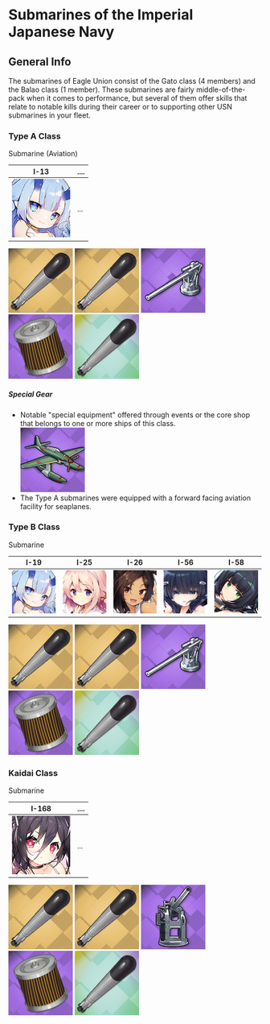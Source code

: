 # Submarines of the Imperial Japanese Navy

## General Info

The submarines of Eagle Union consist of the Gato class (4 members) and the Balao class (1 member). These submarines are fairly middle-of-the-pack when it comes to performance, but several of them offer skills that relate to notable kills during their career or to supporting other USN submarines in your fleet.


### Type A Class

Submarine (Aviation) <br/>

I-13 | ....
| ----- | ----- |
![I-13](/Icons/Ship/SakuraEmpire/I-13.png) |      ...        <br/>

![533mmType95](/Icons/Equipment/Torpedo/Submarine/533mmType95.png)
![533mmType95](/Icons/Equipment/Torpedo/Submarine/533mmType95.png)
![120mm45](/Icons/Equipment/Guns/DD/120mm45Type10.png)
![FuelFilter](/Icons/Equipment/Auxiliary/FuelFilter.png)
![OxyTorpUR](/Icons/Equipment/Auxiliary/OxygenTorpedoUR.png) <br/>

##### Special Gear <br/>

* Notable "special equipment" offered through events or the core shop that belongs to one or more ships of this class.<br/>
![M6A](/Icons/Equipment/Aircraft/Seaplane/M6A.png)
* The Type A submarines were equipped with a forward facing aviation facility for seaplanes. <br/>

### Type B Class

Submarine <br/>

I-19 | I-25 | I-26 | I-56 | I-58
| ----- | ----- | ----- | ----- | ----- |
![I-13](/Icons/Ship/SakuraEmpire/I-13.png) | ![I-25](/Icons/Ship/SakuraEmpire/I-25.png) | ![I-26](/Icons/Ship/SakuraEmpire/I-26.png) | ![I-56](/Icons/Ship/SakuraEmpire/I-56.png) | ![I-58](/Icons/Ship/SakuraEmpire/I-58.png) <br/>

![533mmType95](/Icons/Equipment/Torpedo/Submarine/533mmType95.png)
![533mmType95](/Icons/Equipment/Torpedo/Submarine/533mmType95.png)
![120mm45](/Icons/Equipment/Guns/DD/120mm45Type10.png)
![FuelFilter](/Icons/Equipment/Auxiliary/FuelFilter.png)
![OxyTorpUR](/Icons/Equipment/Auxiliary/OxygenTorpedoUR.png) <br/>

### Kaidai Class

Submarine <br/>

I-168 | ....
| ----- | ----- |
![I-168](/Icons/Ship/SakuraEmpire/I-168.png) |      ...        <br/>

![533mmType95](/Icons/Equipment/Torpedo/Submarine/533mmType95.png)
![533mmType95](/Icons/Equipment/Torpedo/Submarine/533mmType95.png)
![120mm45](/Icons/Equipment/Guns/DD/100mm50Type88.png)
![FuelFilter](/Icons/Equipment/Auxiliary/FuelFilter.png)
![OxyTorpUR](/Icons/Equipment/Auxiliary/OxygenTorpedoUR.png) <br/>
